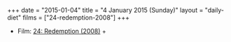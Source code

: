 +++
date = "2015-01-04"
title = "4 January 2015 (Sunday)"
layout = "daily-diet"
films = ["24-redemption-2008"]
+++


* Film: [24: Redemption (2008)](/films/24-redemption-2008) +